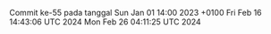 Commit ke-55 pada tanggal Sun Jan 01 14:00 2023 +0100
Fri Feb 16 14:43:06 UTC 2024
Mon Feb 26 04:11:25 UTC 2024

